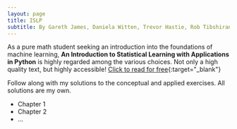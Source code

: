 ```yaml
---
layout: page
title: ISLP
subtitle: By Gareth James, Daniela Witten, Trevor Hastie, Rob Tibshirani, and Jonathan Taylor
---
```


As a pure math student seeking an introduction into the foundations of machine learning, **An Introduction to Statistical Learning with Applications in Python** is highly regarded among the various choices. Not only a high quality text, but highly accessible! [Click to read for free](https://www.statlearning.com/){:target="_blank"}

Follow along with my solutions to the conceptual and applied exercises. All solutions are my own.

- Chapter 1
- Chapter 2
- ...